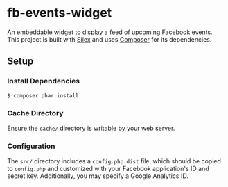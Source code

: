 # fb-events-widget

An embeddable widget to display a feed of upcoming Facebook events. This project
is built with [Silex][1] and uses [Composer][2] for its dependencies.

## Setup

### Install Dependencies

    $ composer.phar install

### Cache Directory

Ensure the `cache/` directory is writable by your web server.

### Configuration

The `src/` directory includes a `config.php.dist` file, which should be copied
to `config.php` and customized with your Facebook application's ID and secret
key. Additionally, you may specify a Google Analytics ID.

  [1]: http://silex.sensiolabs.org/
  [2]: http://getcomposer.org/
